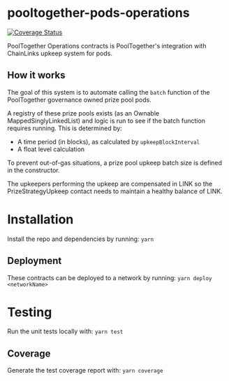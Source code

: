 # pooltogether-pods-operations

[![Coverage Status](https://coveralls.io/repos/github/pooltogether/pooltogether-operations-contracts/badge.svg?branch=main)](https://coveralls.io/github/pooltogether/pooltogether-operations-contracts?branch=main)


PoolTogether Operations contracts is PoolTogether's integration with ChainLinks upkeep system for pods.

## How it works

The goal of this system is to automate calling the `batch` function of the PoolTogether governance owned prize pool pods.

A registry of these prize pools exists (as an Ownable MappedSinglyLinkedList) and logic is run to see if the batch function requires running. This is determined by:
- A time period (in blocks), as calculated by `upkeepBlockInterval`
- A float level calculation

To prevent out-of-gas situations, a prize pool upkeep batch size is defined in the constructor. 

The upkeepers performing the upkeep are compensated in LINK so the PrizeStrategyUpkeep contact needs to maintain a healthy balance of LINK. 

# Installation
Install the repo and dependencies by running:
`yarn`

## Deployment
These contracts can be deployed to a network by running:
`yarn deploy <networkName>`

# Testing
Run the unit tests locally with:
`yarn test`

## Coverage
Generate the test coverage report with:
`yarn coverage`